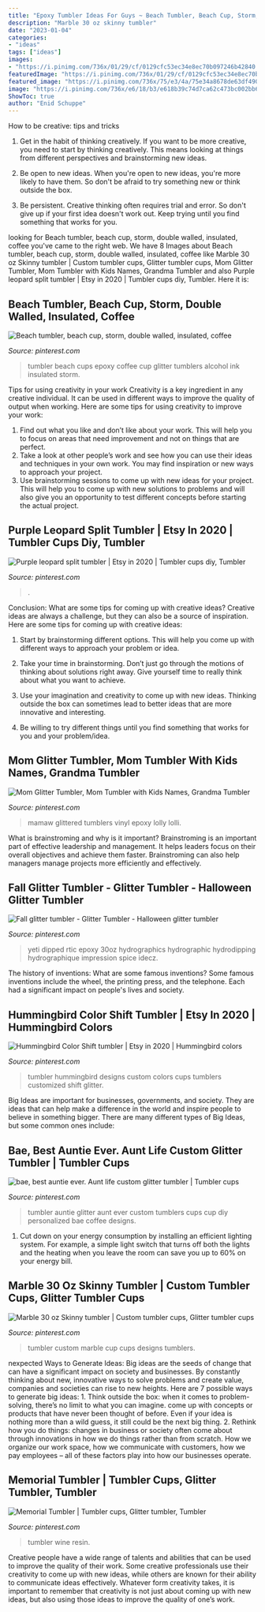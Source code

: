 ```yaml
---
title: "Epoxy Tumbler Ideas For Guys ~ Beach Tumbler, Beach Cup, Storm, Double Walled, Insulated, Coffee"
description: "Marble 30 oz skinny tumbler"
date: "2023-01-04"
categories:
- "ideas"
tags: ["ideas"]
images:
- "https://i.pinimg.com/736x/01/29/cf/0129cfc53ec34e8ec70b097246b42840.jpg"
featuredImage: "https://i.pinimg.com/736x/01/29/cf/0129cfc53ec34e8ec70b097246b42840.jpg"
featured_image: "https://i.pinimg.com/736x/75/e3/4a/75e34a8678de63df490fdeac47dcadeb.jpg"
image: "https://i.pinimg.com/736x/e6/18/b3/e618b39c74d7ca62c473bc002bb6e0ef.jpg"
ShowToc: true
author: "Enid Schuppe"
---
```



How to be creative: tips and tricks
1. Get in the habit of thinking creatively. If you want to be more creative, you need to start by thinking creatively. This means looking at things from different perspectives and brainstorming new ideas.
2. Be open to new ideas. When you're open to new ideas, you're more likely to have them. So don't be afraid to try something new or think outside the box.

3. Be persistent. Creative thinking often requires trial and error. So don't give up if your first idea doesn't work out. Keep trying until you find something that works for you.

	

		
looking for Beach tumbler, beach cup, storm, double walled, insulated, coffee you've came to the right web. We have 8 Images about Beach tumbler, beach cup, storm, double walled, insulated, coffee like Marble 30 oz Skinny tumbler | Custom tumbler cups, Glitter tumbler cups, Mom Glitter Tumbler, Mom Tumbler with Kids Names, Grandma Tumbler and also Purple leopard split tumbler | Etsy in 2020 | Tumbler cups diy, Tumbler. Here it is:
		
    
## Beach Tumbler, Beach Cup, Storm, Double Walled, Insulated, Coffee

<img loading=lazy src="https://i.pinimg.com/736x/e6/18/b3/e618b39c74d7ca62c473bc002bb6e0ef.jpg" onerror="this.onerror=null;this.src='https://tse4.mm.bing.net/th?id=OIP.HiX8ddVxUq_oi1T_gAxQKQHaPP&amp;pid=15.1';" alt="Beach tumbler, beach cup, storm, double walled, insulated, coffee">

_Source: pinterest.com_

>tumbler beach cups epoxy coffee cup glitter tumblers alcohol ink insulated storm. 

	

Tips for using creativity in your work
Creativity is a key ingredient in any creative individual. It can be used in different ways to improve the quality of output when working. Here are some tips for using creativity to improve your work: 
1. Find out what you like and don’t like about your work. This will help you to focus on areas that need improvement and not on things that are perfect. 
2. Take a look at other people’s work and see how you can use their ideas and techniques in your own work. You may find inspiration or new ways to approach your project. 
3. Use brainstorming sessions to come up with new ideas for your project. This will help you to come up with new solutions to problems and will also give you an opportunity to test different concepts before starting the actual project. 

    
## Purple Leopard Split Tumbler | Etsy In 2020 | Tumbler Cups Diy, Tumbler

<img loading=lazy src="https://i.pinimg.com/736x/15/91/ac/1591ac534c8aeccca4a545925db2fcd8.jpg" onerror="this.onerror=null;this.src='https://tse1.mm.bing.net/th?id=OIP.PWcSPt2KEWFQWy0Uc4EKFgHaJb&amp;pid=15.1';" alt="Purple leopard split tumbler | Etsy in 2020 | Tumbler cups diy, Tumbler">

_Source: pinterest.com_

>. 

	

Conclusion: What are some tips for coming up with creative ideas?
Creative ideas are always a challenge, but they can also be a source of inspiration. Here are some tips for coming up with creative ideas:
1. Start by brainstorming different options. This will help you come up with different ways to approach your problem or idea.

2. Take your time in brainstorming. Don’t just go through the motions of thinking about solutions right away. Give yourself time to really think about what you want to achieve.

3. Use your imagination and creativity to come up with new ideas. Thinking outside the box can sometimes lead to better ideas that are more innovative and interesting.

4. Be willing to try different things until you find something that works for you and your problem/idea.

    
## Mom Glitter Tumbler, Mom Tumbler With Kids Names, Grandma Tumbler

<img loading=lazy src="https://i.pinimg.com/736x/01/29/cf/0129cfc53ec34e8ec70b097246b42840.jpg" onerror="this.onerror=null;this.src='https://tse1.mm.bing.net/th?id=OIP.y30k6as-geBaXQpUUmK9KwHaJK&amp;pid=15.1';" alt="Mom Glitter Tumbler, Mom Tumbler with Kids Names, Grandma Tumbler">

_Source: pinterest.com_

>mamaw glittered tumblers vinyl epoxy lolly lolli. 

	

What is brainstroming and why is it important?
Brainstroming is an important part of effective leadership and management. It helps leaders focus on their overall objectives and achieve them faster. Brainstroming can also help managers manage projects more efficiently and effectively.

    
## Fall Glitter Tumbler - Glitter Tumbler - Halloween Glitter Tumbler

<img loading=lazy src="https://i.pinimg.com/736x/85/3c/a6/853ca61df675fab2818d844b4a1ab51f.jpg" onerror="this.onerror=null;this.src='https://tse3.mm.bing.net/th?id=OIP.QKlUUJn6QV0j7T30zeZiGgHaLI&amp;pid=15.1';" alt="Fall glitter tumbler - Glitter Tumbler - Halloween glitter tumbler">

_Source: pinterest.com_

>yeti dipped rtic epoxy 30oz hydrographics hydrographic hydrodipping hydrographique impression spice idecz. 

	

The history of inventions: What are some famous inventions?
Some famous inventions include the wheel, the printing press, and the telephone. Each had a significant impact on people's lives and society.

    
## Hummingbird Color Shift Tumbler | Etsy In 2020 | Hummingbird Colors

<img loading=lazy src="https://i.pinimg.com/736x/07/54/be/0754be15cd73ac4e9fa4432f8e596862.jpg" onerror="this.onerror=null;this.src='https://tse1.mm.bing.net/th?id=OIP.brB6JH_mvakVQIeLXT2fHwHaNK&amp;pid=15.1';" alt="Hummingbird Color Shift tumbler | Etsy in 2020 | Hummingbird colors">

_Source: pinterest.com_

>tumbler hummingbird designs custom colors cups tumblers customized shift glitter. 

	

Big Ideas are important for businesses, governments, and society. They are ideas that can help make a difference in the world and inspire people to believe in something bigger. There are many different types of Big Ideas, but some common ones include: 

    
## Bae, Best Auntie Ever. Aunt Life Custom Glitter Tumbler | Tumbler Cups

<img loading=lazy src="https://i.pinimg.com/736x/75/e3/4a/75e34a8678de63df490fdeac47dcadeb.jpg" onerror="this.onerror=null;this.src='https://tse4.mm.bing.net/th?id=OIP.wyOVRA71C4tJO7AgGZc3kgHaJQ&amp;pid=15.1';" alt="bae, best auntie ever. Aunt life custom glitter tumbler | Tumbler cups">

_Source: pinterest.com_

>tumbler auntie glitter aunt ever custom tumblers cups cup diy personalized bae coffee designs. 

	

1. Cut down on your energy consumption by installing an efficient lighting system. For example, a simple light switch that turns off both the lights and the heating when you leave the room can save you up to 60% on your energy bill.

    
## Marble 30 Oz Skinny Tumbler | Custom Tumbler Cups, Glitter Tumbler Cups

<img loading=lazy src="https://i.pinimg.com/736x/96/0f/5b/960f5bafa86ea9e0c47687444b0a7b3b.jpg" onerror="this.onerror=null;this.src='https://tse1.mm.bing.net/th?id=OIP.5HEGCwOMmUfBa52c1UbUOgHaLa&amp;pid=15.1';" alt="Marble 30 oz Skinny tumbler | Custom tumbler cups, Glitter tumbler cups">

_Source: pinterest.com_

>tumbler custom marble cup cups designs tumblers. 

	

nexpected Ways to Generate Ideas:
Big ideas are the seeds of change that can have a significant impact on society and businesses. By constantly thinking about new, innovative ways to solve problems and create value, companies and societies can rise to new heights. Here are 7 possible ways to generate big ideas: 1. Think outside the box: when it comes to problem-solving, there’s no limit to what you can imagine. come up with concepts or products that have never been thought of before. Even if your idea is nothing more than a wild guess, it still could be the next big thing. 2. Rethink how you do things: changes in business or society often come about through innovations in how we do things rather than from scratch. How we organize our work space, how we communicate with customers, how we pay employees – all of these factors play into how our businesses operate.

    
## Memorial Tumbler | Tumbler Cups, Glitter Tumbler, Tumbler

<img loading=lazy src="https://i.pinimg.com/736x/d4/e7/15/d4e71549a52610f9ea9d18cbb4f0c07e.jpg" onerror="this.onerror=null;this.src='https://tse1.mm.bing.net/th?id=OIP.yk8Yfvt3vYTuoIWv9-SQYQHaJ3&amp;pid=15.1';" alt="Memorial Tumbler | Tumbler cups, Glitter tumbler, Tumbler">

_Source: pinterest.com_

>tumbler wine resin. 

	

Creative people have a wide range of talents and abilities that can be used to improve the quality of their work. Some creative professionals use their creativity to come up with new ideas, while others are known for their ability to communicate ideas effectively. Whatever form creativity takes, it is important to remember that creativity is not just about coming up with new ideas, but also using those ideas to improve the quality of one’s work.

